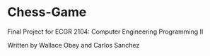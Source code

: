 # Chess-Game
Final Project for ECGR 2104: Computer Engineering Programming II

Written by Wallace Obey and Carlos Sanchez
